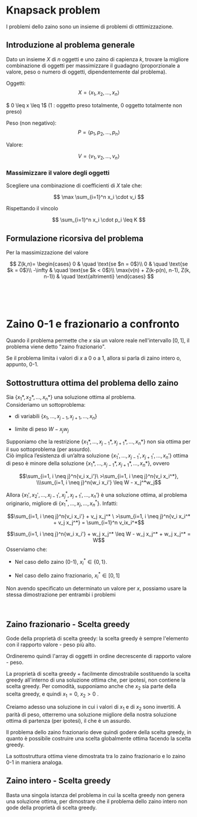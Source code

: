 # Knapsack problem

I problemi dello zaino sono un insieme di problemi di otttimizzazione.

## Introduzione al problema generale

Dato un insieme $X$ di $n$ oggetti e uno zaino di capienza $k$, trovare la migliore combinazione di oggetti per massimizzare il guadagno (proporzionale a valore, peso o numero di oggetti, dipendentemente dal problema).

Oggetti:
$$
X = \langle x_1, x_2, \dots, x_n\rangle  
$$


$ 0 \leq x \leq 1$ (1 : oggetto preso totalmente, 0 oggetto totalmente non preso)

Peso (non negativo):
$$
P = \langle p_1, p_2, \dots, p_n\rangle
$$


Valore:

$$
V = \langle v_1, v_2, \dots, v_n\rangle
$$

### Massimizzare il valore degli oggetti

Scegliere una combinazione di coefficienti di $X$ tale che:

$$
\max \sum_{i=1}^n x_i \cdot v_i
$$

Rispettando il vincolo

$$
\sum_{i=1}^n x_i \cdot p_i \leq K
$$

## Formulazione ricorsiva del problema 
Per la massimizzazione del valore

$$
Z(k,n)=
\begin{cases}
0 & \quad \text{se $n = 0$}\\ 
0 & \quad \text{se $k = 0$}\\
-\infty & \quad \text{se $k < 0$}\\ 
\max(v(n) + Z(k-p(n), n-1), Z(k, n-1)) & \quad \text{altrimenti}
\end{cases}
$$

<br/>
<br/>
<br/>

# Zaino 0-1 e frazionario a confronto

Quando il problema permette che $x$ sia un valore reale nell'intervallo $[0,1]$, il problema viene detto "zaino frazionario".


Se il problema limita i valori di $x$ a 0 o a 1, allora si parla di zaino intero o, appunto, 0-1.

## Sottostruttura ottima del problema dello zaino

Sia {*x*<sub>1</sub>\*, *x*<sub>2</sub>\*, …, *x*<sub>*n*</sub>\*} una
soluzione ottima al problema.  
Consideriamo un sottoproblema:

-   di variabili
    {*x*<sub>1</sub>, …, *x*<sub>*j* − 1</sub>, *x*<sub>*j* + 1</sub>, …, *x*<sub>*n*</sub>}

-   limite di peso *W* − *x*<sub>*j*</sub>*w*<sub>*j*</sub>

Supponiamo che la restrizione
{*x*<sub>1</sub>\*, …, *x*<sub>*j* − 1</sub>\*, *x*<sub>*j* + 1</sub>\*, …, *x*<sub>*n*</sub>\*}
non sia ottima per il suo sottoproblema (per assurdo).  
Ciò implica l’esistenza di un’altra soluzione
{*x*<sub>1</sub>′, …, *x*<sub>*j* − 1</sub>′, *x*<sub>*j* + 1</sub>′, …, *x*<sub>*n*</sub>′}
ottima di peso è minore della soluzione
{*x*<sub>1</sub>\*, …, *x*<sub>*j* − 1</sub>\*, *x*<sub>*j* + 1</sub>\*, …, *x*<sub>*n*</sub>\*},
ovvero

$$\sum_{i=1, i \neq j}^n{v_i x_i'}\ >\sum_{i=1, i \neq j}^n{v_i x_i^*}, \\\sum_{i=1, i \neq j}^n{w_i x_i'} \leq W - x_j^*w_j$$

Allora
{*x*<sub>1</sub>′, *x*<sub>2</sub>′, …, *x*<sub>*j* − 1</sub>′, *x*<sub>*j*</sub><sup>\*</sup>, *x*<sub>*j* + 1</sub>′, …, *x*<sub>*n*</sub>′}
è una soluzione ottima, al problema originario, migliore di
{*x*<sub>1</sub><sup>\*</sup>, …, *x*<sub>*j*</sub>, …, *x*<sub>*n*</sub><sup>\*</sup>}.
Infatti:

$$\sum_{i=1, i \neq j}^n{v_i x_i'} + v_j x_j^*  \ >\sum_{i=1, i \neq j}^n{v_i x_i^* + v_j x_j^*} = \sum_{i=1}^n v_ix_i^*$$

$$\sum_{i=1, i \neq j}^n{w_i x_i'} + w_j x_j^*  \leq W - w_j x_j^* + w_j x_j^* = W$$
Osserviamo che:

-   Nel caso dello zaino (0-1), *x*<sub>*i*</sub><sup>\*</sup> ∈ {0, 1}.

-   Nel caso dello zaino frazionario,
    *x*<sub>*i*</sub><sup>\*</sup> ∈ \[0, 1\]

Non avendo specificato un determinato un valore per $x$, possiamo usare la stessa dimostrazione per entrambi i problemi

<br/>

## Zaino frazionario - Scelta greedy

Gode della proprietà di scelta greedy: la scelta greedy è sempre l'elemento con il rapporto valore - peso più alto.

Ordineremo quindi l'array di oggetti in ordine decrescente di rapporto valore - peso.


La proprietà di scelta greedy + facilmente dimostrabile sostituendo la scelta greedy all'interno di una soluzione ottima che, per ipotesi, non contiene la scelta greedy. Per comodità, supponiamo anche che $x_2$ sia parte della scelta greedy, e quindi $x_1 = 0, \ x_2 > 0$ .

Creiamo adesso una soluzione in cui i valori di $x_1$ e di $x_2$ sono invertiti. A parità di peso, otterremo una soluzione migliore della nostra soluzione ottima di partenza (per ipotesi), il che è un assurdo.

Il problema dello zaino frazionario deve quindi godere della scelta greedy, in quanto è possibile costruire una scelta globalmente ottima facendo la scelta greedy.

La sottostruttura ottima viene dimostrata tra lo zaino frazionario e lo zaino 0-1 in maniera analoga.


## Zaino intero - Scelta greedy

Basta una singola istanza del problema in cui la scelta greedy non genera una soluzione ottima, per dimostrare che il problema dello zaino intero non gode della proprietà di scelta greedy. 